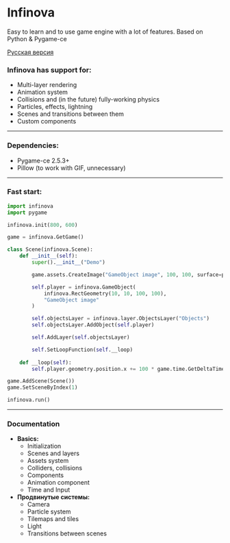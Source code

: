 # Infinova
Easy to learn and to use game engine with a lot of features. Based on Python &amp; Pygame-ce

[Русская версия](https://github.com/Faratos/Infinova/blob/main/docs/ru/overview.md)

### Infinova has support for:
- Multi-layer rendering
- Animation system
- Collisions and (in the future) fully-working physics
- Particles, effects, lightning
- Scenes and transitions between them
- Custom components
--- 
### Dependencies:
- Pygame-ce 2.5.3+
- Pillow (to work with GIF, unnecessary)
---
### Fast start:
```py
import infinova
import pygame

infinova.init(800, 600)

game = infinova.GetGame()

class Scene(infinova.Scene):
    def __init__(self):
        super().__init__("Demo")

        game.assets.CreateImage("GameObject image", 100, 100, surface=pygame.Surface((100, 100)))

        self.player = infinova.GameObject(
            infinova.RectGeometry(10, 10, 100, 100),
            "GameObject image"
        )

        self.objectsLayer = infinova.layer.ObjectsLayer("Objects")
        self.objectsLayer.AddObject(self.player)

        self.AddLayer(self.objectsLayer)

        self.SetLoopFunction(self.__loop)
    
    def __loop(self):
        self.player.geometry.position.x += 100 * game.time.GetDeltaTime()

game.AddScene(Scene())
game.SetSceneByIndex(1)

infinova.run()
```
---
### Documentation
- **Basics:**
    - Initialization
    - Scenes and layers
    - Assets system
    - Colliders, collisions
    - Components
    - Animation component
    - Time and Input
- **Продвинутые системы:**
    - Camera
    - Particle system
    - Tilemaps and tiles
    - Light
    - Transitions between scenes